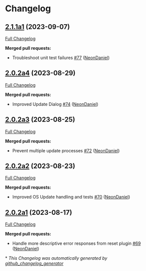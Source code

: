# Changelog

## [2.1.1a1](https://github.com/NeonGeckoCom/skill-update/tree/2.1.1a1) (2023-09-07)

[Full Changelog](https://github.com/NeonGeckoCom/skill-update/compare/2.0.2a4...2.1.1a1)

**Merged pull requests:**

- Troubleshoot unit test failures [\#77](https://github.com/NeonGeckoCom/skill-update/pull/77) ([NeonDaniel](https://github.com/NeonDaniel))

## [2.0.2a4](https://github.com/NeonGeckoCom/skill-update/tree/2.0.2a4) (2023-08-29)

[Full Changelog](https://github.com/NeonGeckoCom/skill-update/compare/2.0.2a3...2.0.2a4)

**Merged pull requests:**

- Improved Update Dialog [\#74](https://github.com/NeonGeckoCom/skill-update/pull/74) ([NeonDaniel](https://github.com/NeonDaniel))

## [2.0.2a3](https://github.com/NeonGeckoCom/skill-update/tree/2.0.2a3) (2023-08-25)

[Full Changelog](https://github.com/NeonGeckoCom/skill-update/compare/2.0.2a2...2.0.2a3)

**Merged pull requests:**

- Prevent multiple update processes [\#72](https://github.com/NeonGeckoCom/skill-update/pull/72) ([NeonDaniel](https://github.com/NeonDaniel))

## [2.0.2a2](https://github.com/NeonGeckoCom/skill-update/tree/2.0.2a2) (2023-08-23)

[Full Changelog](https://github.com/NeonGeckoCom/skill-update/compare/2.0.2a1...2.0.2a2)

**Merged pull requests:**

- Improved OS Update handling and tests [\#70](https://github.com/NeonGeckoCom/skill-update/pull/70) ([NeonDaniel](https://github.com/NeonDaniel))

## [2.0.2a1](https://github.com/NeonGeckoCom/skill-update/tree/2.0.2a1) (2023-08-17)

[Full Changelog](https://github.com/NeonGeckoCom/skill-update/compare/2.0.1...2.0.2a1)

**Merged pull requests:**

- Handle more descriptive error responses from reset plugin [\#69](https://github.com/NeonGeckoCom/skill-update/pull/69) ([NeonDaniel](https://github.com/NeonDaniel))



\* *This Changelog was automatically generated by [github_changelog_generator](https://github.com/github-changelog-generator/github-changelog-generator)*
